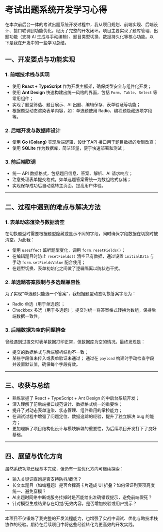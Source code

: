 # 考试出题系统开发学习心得

在本次前后台一体的考试出题系统开发过程中，我从项目规划、前端实现、后端设计、接口联调到功能优化，经历了完整的开发闭环。项目主要实现了题库管理、出题功能（支持 AI 生成与手动编辑）、题目类型切换、数据持久化等核心功能。以下是我在开发中的一些学习总结。

## 一、开发要点与功能实现

### 1. 前端技术栈与实现
- 使用 **React + TypeScript** 作为开发主框架，确保类型安全与组件化开发；
- 使用 **Ant Design** 快速构建出统一风格的界面，包括 `Form`、`Table`、`Select` 等常用组件；
- 实现了题型筛选、题目展示、AI 出题、编辑保存、表单验证等功能；
- 根据题型动态渲染表单内容，如：单选题使用 Radio，编程题隐藏选项字段等。

### 2. 后端开发与数据库设计
- 使用 **Go (Golang)** 实现后端逻辑，设计了API 接口用于题目数据的增删改查；
- 使用 **SQLite** 作为数据库，简洁轻量，便于快速部署和测试；

### 3. 前后端联调
- 统一 API 数据格式，包括题目信息、答案、解析、AI 请求响应；
- 注意处理表单提交格式，如单选题答案需统一为数组格式存储；
- 实现保存成功后自动跳转主页面，提高用户体验。

---

## 二、过程中遇到的难点与解决方法

### 1. 表单动态渲染与数据清空
在切换题型时需要根据题型隐藏或显示不同的字段，同时确保字段数据在切换时被清空。为此我：
- 使用 `useEffect` 监听题型变化，调用 `form.resetFields()`；
- 在编辑题目时防止 `resetFields()` 清空已有数据，通过设置 `initialData` 与手动 `form.setFieldsValue` 配合使用；
- 在题型切换、表单初始化之间做了逻辑隔离以防状态干扰。

### 2. 单选题答案限制与多选题兼容性
为了实现“单选题只能选一个答案”，我根据题型动态切换答案字段为：
- Radio 单选（用于单选题）；
- Checkbox 多选（用于多选题）；
提交时统一将答案格式转换为数组，保持后端数据一致性。

### 3. 后端数据为空的问题排查
曾经遇到过提交时表单数据打印正常，但数据库为空的情况。最终发现是：
- 提交的数据格式与后端解析结构不一致；
- 某些字段值未传入或表单验证未通过；
通过在 `payload` 构建时手动检查字段并设置默认值，确保每个字段有效。

---

## 三、收获与总结

- 熟练掌握了 React + TypeScript + Ant Design 的中后台系统开发；
- 深入理解了前后端接口规范设计、数据格式统一的重要性；
- 提升了对动态表单渲染、状态管理、组件重用的掌控能力；
- 在调试过程中增强了问题定位、数据追踪的经验，提升了独立解决 bug 的能力；
- 更加理解了项目结构化设计与模块解耦的重要性，为后续项目开发打下了良好基础。

---

## 四、展望与优化方向

虽然系统功能已经基本完成，但仍有一些优化方向可继续探索：
-  输入关键词查询是否支持防抖/截流？
- 长文本题目（如编程题）是否会撑高卡片造成 UI 折叠？如何保证列表项高度统一、避免穿模？
- AI出题时网络中断或服务挂掉时是否能给出准确错误提示，避免前端假死？
- 针对模型生成结果存在幻觉/无效内容，是否增加校验或用户提示？
---

本项目不仅锻炼了我完整的开发流程能力，也增强了实战中调试、优化与跨技术栈协作的经验。期待在后续项目中将这些经验转化为更高效的开发实践。
